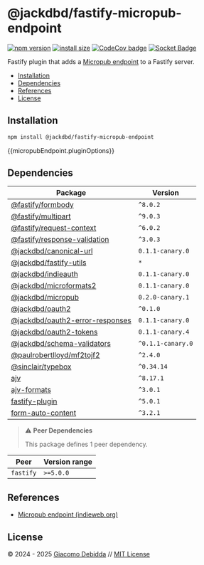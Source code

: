 # @jackdbd/fastify-micropub-endpoint

[![npm version](https://badge.fury.io/js/@jackdbd%2Ffastify-micropub-endpoint.svg)](https://badge.fury.io/js/@jackdbd%2Ffastify-micropub-endpoint)
[![install size](https://packagephobia.com/badge?p=@jackdbd/fastify-micropub-endpoint)](https://packagephobia.com/result?p=@jackdbd/fastify-micropub-endpoint)
[![CodeCov badge](https://codecov.io/gh/jackdbd/rapido/graph/badge.svg?token=BpFF8tmBYS)](https://app.codecov.io/gh/jackdbd/rapido?flags%5B0%5D=fastify-micropub-endpoint)
[![Socket Badge](https://socket.dev/api/badge/npm/package/@jackdbd/fastify-micropub-endpoint)](https://socket.dev/npm/package/@jackdbd/fastify-micropub-endpoint)

Fastify plugin that adds a [Micropub endpoint](https://www.w3.org/TR/micropub/) to a Fastify server.

- [Installation](#installation)
- [Dependencies](#dependencies)
- [References](#references)
- [License](#license)

## Installation

```sh
npm install @jackdbd/fastify-micropub-endpoint
```

{{micropubEndpoint.pluginOptions}}

## Dependencies

| Package | Version |
|---|---|
| [@fastify/formbody](https://www.npmjs.com/package/@fastify/formbody) | `^8.0.2` |
| [@fastify/multipart](https://www.npmjs.com/package/@fastify/multipart) | `^9.0.3` |
| [@fastify/request-context](https://www.npmjs.com/package/@fastify/request-context) | `^6.0.2` |
| [@fastify/response-validation](https://www.npmjs.com/package/@fastify/response-validation) | `^3.0.3` |
| [@jackdbd/canonical-url](https://www.npmjs.com/package/@jackdbd/canonical-url) | `0.1.1-canary.0` |
| [@jackdbd/fastify-utils](https://www.npmjs.com/package/@jackdbd/fastify-utils) | `*` |
| [@jackdbd/indieauth](https://www.npmjs.com/package/@jackdbd/indieauth) | `0.1.1-canary.0` |
| [@jackdbd/microformats2](https://www.npmjs.com/package/@jackdbd/microformats2) | `0.1.1-canary.0` |
| [@jackdbd/micropub](https://www.npmjs.com/package/@jackdbd/micropub) | `0.2.0-canary.1` |
| [@jackdbd/oauth2](https://www.npmjs.com/package/@jackdbd/oauth2) | `^0.1.0` |
| [@jackdbd/oauth2-error-responses](https://www.npmjs.com/package/@jackdbd/oauth2-error-responses) | `0.1.1-canary.0` |
| [@jackdbd/oauth2-tokens](https://www.npmjs.com/package/@jackdbd/oauth2-tokens) | `0.1.1-canary.4` |
| [@jackdbd/schema-validators](https://www.npmjs.com/package/@jackdbd/schema-validators) | `^0.1.1-canary.0` |
| [@paulrobertlloyd/mf2tojf2](https://www.npmjs.com/package/@paulrobertlloyd/mf2tojf2) | `^2.4.0` |
| [@sinclair/typebox](https://www.npmjs.com/package/@sinclair/typebox) | `^0.34.14` |
| [ajv](https://www.npmjs.com/package/ajv) | `^8.17.1` |
| [ajv-formats](https://www.npmjs.com/package/ajv-formats) | `^3.0.1` |
| [fastify-plugin](https://www.npmjs.com/package/fastify-plugin) | `^5.0.1` |
| [form-auto-content](https://www.npmjs.com/package/form-auto-content) | `^3.2.1` |

> ⚠️ **Peer Dependencies**
>
> This package defines 1 peer dependency.

| Peer | Version range |
|---|---|
| `fastify` | `>=5.0.0` |

## References

- [Micropub endpoint (indieweb.org)](https://indieweb.org/micropub-endpoint)

## License

&copy; 2024 - 2025 [Giacomo Debidda](https://www.giacomodebidda.com/) // [MIT License](https://spdx.org/licenses/MIT.html)
